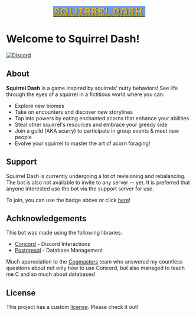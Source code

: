 <div align="center">
<img src="https://raw.githubusercontent.com/Furmissile/sqdash/main/Assets/Squirrel%20Dash%20Utils/git_welcome.gif" width="250" alt="Squirrel Dash">
</div>

# Welcome to Squirrel Dash!
[![Discord](https://img.shields.io/static/v1?label=Discord&message=Support%20Server&color=5865F2)](https://discord.gg/Dd8Te3HmPW)

## About
**Squirrel Dash** is a game inspired by squirrels' nutty behaviors! See life through the eyes of a squirrel in a fictitious world where you can:

* Explore new biomes
* Take on encounters and discover new storylines
* Tap into powers by eating enchanted acorns that enhance your abilities
* Steal other squirrel's resources and embrace your greedy side
* Join a guild (AKA scurry) to participate in group events & meet new people
* Evolve your squirrel to master the art of acorn foraging!

## Support
Squirrel Dash is currently undergoing a lot of revisioning and rebalancing. The bot is also not available to invite to any server -- yet. It is preferred that anyone interested use the bot via the support server for use.

To join, you can use the badge above or click [here](https://discord.gg/Dd8Te3HmPW)!

## Achknowledgements
This bot was made using the following libraries:
* [Concord](https://github.com/Cogmasters/concord) - Discord Interactions
* [Postgresql](https://www.postgresql.org) - Database Management

Much appreciation to the [Cogmasters](https://discord.gg/Q6GcH6r5Gt) team who answered my countless questions about not only how to use Concord, but also managed to teach me C and so much about databases!

## License
This project has a custom [license](https://github.com/Furmissile/sqdash/blob/main/LICENCE). Please check it out!
